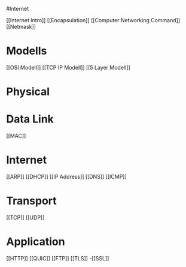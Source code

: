 #Internet


[[Internet Intro]]
[[Encapsulation]]
[[Computer Networking Command]]
[[Netmask]]

# Modells
[[OSI Modell]]
[[TCP IP Modell]]
[[5 Layer Modell]]
# Physical

# Data Link

[[MAC]]


# Internet
[[ARP]]
[[DHCP]]
[[IP Address]]
[[DNS]]
[[ICMP]]

# Transport
[[TCP]]
[[UDP]]

# Application
[[HTTP]]
[[QUIC]]
[[FTP]]
[[TLS]]
	-[[SSL]]